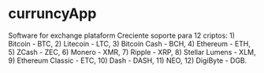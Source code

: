 # curruncyApp
Software for exchange plataform Creciente soporte para 12 criptos: 1) Bitcoin - BTC, 2) Litecoin - LTC, 3) Bitcoin Cash - BCH, 4) Ethereum - ETH, 5) ZCash - ZEC, 6) Monero - XMR, 7) Ripple - XRP, 8) Stellar Lumens - XLM, 9) Ethereum Classic - ETC, 10) Dash - DASH, 11) NEO, 12) DigiByte - DGB.
